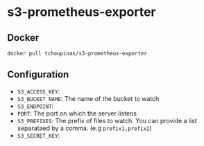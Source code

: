 # s3-prometheus-exporter

## Docker

```
docker pull tchoupinax/s3-prometheus-exporter
```

## Configuration

- `S3_ACCESS_KEY`: 
- `S3_BUCKET_NAME`: The name of the bucket to watch
- `S3_ENDPOINT`: 
- `PORT`: The port on which the server listens
- `S3_PREFIXES`: The prefix of files to watch. You can provide a list separataed by a comma. (e.g `prefix1,prefix2`)
- `S3_SECRET_KEY`: 

